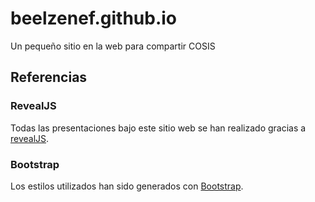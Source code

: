 # beelzenef.github.io

Un pequeño sitio en la web para compartir COSIS

## Referencias

### RevealJS

Todas las presentaciones bajo este sitio web se han realizado gracias a [revealJS](https://github.com/hakimel/reveal.js).

### Bootstrap

Los estilos utilizados han sido generados con [Bootstrap](https://getbootstrap.com).